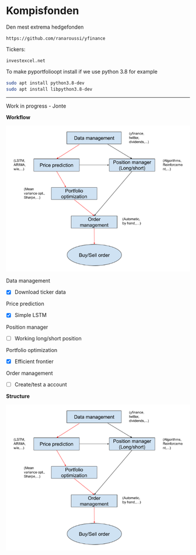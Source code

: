 # Kompisfonden

Den mest extrema hedgefonden

```
https://github.com/ranaroussi/yfinance
```

Tickers:
 ```
 investexcel.net
 ```


 To make pyportfolioopt install if we use python 3.8 for example
 ```bash
sudo apt install python3.8-dev
sudo apt install libpython3.8-dev
 ```

------------------------------------------------------------------------
Work in progress - Jonte

**Workflow**

![Pipeline](Pipline_kompisfond_v2.png)

Data management
- [x] Download ticker data

Price prediction
- [x] Simple LSTM

Position manager
- [ ] Working long/short position 

Portfolio optimization
- [x] Efficient frontier

Order management
- [ ] Create/test a account

**Structure**

![Pipeline](Pipline_kompisfond_v2.png)
